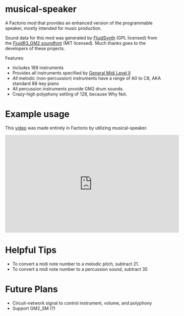 # musical-speaker

A Factorio mod that provides an enhanced version of the programmable speaker, mostly intended for music production.

Sound data for this mod was generated by [FluidSynth](http://www.fluidsynth.org/) (GPL licensed) from the [FluidR3_GM2 soundfont](https://member.keymusician.com/Member/FluidR3_GM/index.html) (MIT licensed). Much thanks goes to the developers of these projects.

Features:
- Includes 189 instruments
 - Provides all instruments specified by [General Midi Level II](https://en.wikipedia.org/wiki/General_MIDI_Level_2)
- _All_ melodic (non-percussion) instruments have a range of A0 to C8, AKA standard 88-key piano
- All percussion instruments provide GM2 drum sounds.
- Crazy-high polyphony setting of 128, because Why Not.

# Example usage
This [video](https://www.youtube.com/watch?v=bkav_L3kp4E) was made entirely in Factorio by utilizing musical-speaker.

<iframe width="560" height="315" src="https://www.youtube-nocookie.com/embed/bkav_L3kp4E" frameborder="0" allow="accelerometer; autoplay; clipboard-write; encrypted-media; gyroscope; picture-in-picture" allowfullscreen></iframe>

# Helpful Tips
- To convert a midi note number to a melodic pitch, subtract 21.
- To convert a midi note number to a percussion sound, subtract 35

# Future Plans
- Circuit-network signal to control instrument, volume, and polyphony
- Support GM2_SM (?)
